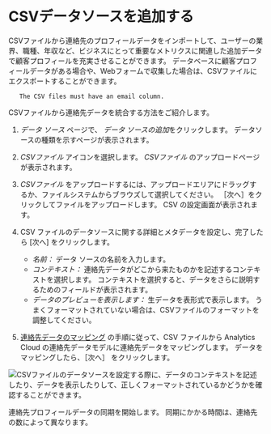 # CSVデータソースを追加する

CSVファイルから連絡先のプロフィールデータをインポートして、ユーザーの業界、職種、年収など、ビジネスにとって重要なメトリクスに関連した追加データで顧客プロフィールを充実させることができます。 データベースに顧客プロフィールデータがある場合や、Webフォームで収集した場合は、CSVファイルにエクスポートすることができます。

``` important::
   The CSV files must have an email column.
```

CSVファイルから連絡先データを統合する方法をご紹介します。

1.  *データ ソース* ページで、 *データ ソースの追加*をクリックします。 データソースの種類を示すページが表示されます。

2.  *CSVファイル* アイコンを選択します。 *CSVファイル* のアップロードページが表示されます。

3.  *CSVファイル* をアップロードするには、アップロードエリアにドラッグするか、ファイルシステムからブラウズして選択してください。 ［次へ］をクリックしてファイルをアップロードします。 CSV の設定画面が表示されます。

4.  CSV ファイルのデータソースに関する詳細とメタデータを設定し、完了したら [次へ] をクリックします。

      - *名前：* データ ソースの名前を入力します。
      - *コンテキスト：* 連絡先データがどこから来たものかを記述するコンテキストを選択します。 コンテキストを選択すると、データをさらに説明するためのフィールドが表示されます。
      - *データのプレビューを表示します：* 生データを表形式で表示します。 うまくフォーマットされていない場合は、CSVファイルのフォーマットを調整してください。

5.  [連絡先データのマッピング](./mapping-contact-data.md) の手順に従って、CSV ファイルから Analytics Cloud の連絡先データモデルに連絡先データをマッピングします。 データをマッピングしたら、［次へ］ をクリックします。

![CSVファイルのデータソースを設定する際に、データのコンテキストを記述したり、データを表示したりして、正しくフォーマットされているかどうかを確認することができます。](adding-a-csv-data-source/images/01.png)

連絡先プロフィールデータの同期を開始します。 同期にかかる時間は、連絡先の数によって異なります。

